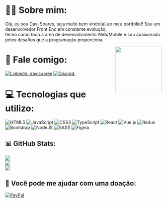 # 👨‍💻 Sobre mim:
<p>Olá, eu sou Davi Soares, seja muito bem vindo(a) ao meu portfólio!! Sou um desenvolvedor Front End em constante evolução, <br> tenho como foco a área de desenvolvimento Web/Mobile e sou apaixonado pelos desafios que a programação proporciona.</p> <img align='right' src="https://64.media.tumblr.com/tumblr_lwa95v31MU1qgwsj9o1_250.gif" width="150">

# 📮 Fale comigo:
[![Linkedin: davisoares](https://img.shields.io/badge/-davisoares-blue?style=flat-square&logo=Linkedin&logoColor=white&link=https://www.linkedin.com/in/davisoares/)](https://www.linkedin.com/in/davi-soares-a6bb87263/) [![Discord:](https://img.shields.io/badge/Discord-%237289DA.svg?logo=discord&logoColor=white)](https://discord.gg/G4AHw4uF)

# 💻 Tecnologias que utilizo:
![HTML5](https://img.shields.io/badge/html5-%23E34F26.svg?style=for-the-badge&logo=html5&logoColor=white) ![JavaScript](https://img.shields.io/badge/javascript-%23323330.svg?style=for-the-badge&logo=javascript&logoColor=%23F7DF1E) ![CSS3](https://img.shields.io/badge/css3-%231572B6.svg?style=for-the-badge&logo=css3&logoColor=white) ![TypeScript](https://img.shields.io/badge/typescript-%23007ACC.svg?style=for-the-badge&logo=typescript&logoColor=white) ![React](https://img.shields.io/badge/react-%2320232a.svg?style=for-the-badge&logo=react&logoColor=%2361DAFB) ![Vue.js](https://img.shields.io/badge/vuejs-%2335495e.svg?style=for-the-badge&logo=vuedotjs&logoColor=%234FC08D) ![Redux](https://img.shields.io/badge/redux-%23593d88.svg?style=for-the-badge&logo=redux&logoColor=white) ![Bootstrap](https://img.shields.io/badge/bootstrap-%23563D7C.svg?style=for-the-badge&logo=bootstrap&logoColor=white) ![NodeJS](https://img.shields.io/badge/node.js-6DA55F?style=for-the-badge&logo=node.js&logoColor=white) ![SASS](https://img.shields.io/badge/SASS-hotpink.svg?style=for-the-badge&logo=SASS&logoColor=white) ![Figma](https://img.shields.io/badge/figma-%23F24E1E.svg?style=for-the-badge&logo=figma&logoColor=white)
## 📊 GitHub Stats:
![](https://personal-readme-stats-git-main-davisoares-1.vercel.app/?username=DaviSoares-1&theme=nightowl&hide_border=false&include_all_commits=false&count_private=false)<br/>
![](https://github-readme-streak-stats.herokuapp.com/?user=DaviSoares-1&theme=nightowl&hide_border=false)<br/>
![](https://personal-readme-stats-git-main-davisoares-1.vercel.app//api/top-langs/?username=DaviSoares-1&theme=nightowl&hide_border=false&include_all_commits=false&count_private=false&layout=compact)

## 🎁 Você pode me ajudar com uma doação:
[![PayPal](https://img.shields.io/badge/PayPal-00457C?style=for-the-badge&logo=paypal&logoColor=white)](https://www.paypal.com/donate/?business=2UFEE4TZ63GJL&no_recurring=0&currency_code=BRL)
